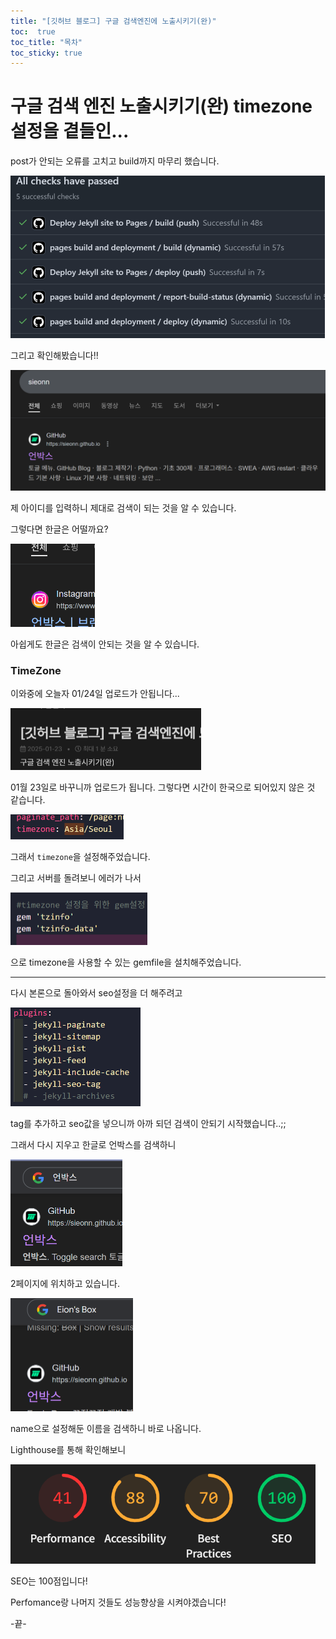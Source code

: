 ```yaml
---
title: "[깃허브 블로그] 구글 검색엔진에 노출시키기(완)"
toc:  true
toc_title: "목차"
toc_sticky: true
---
```


# 구글 검색 엔진 노출시키기(완) timezone 설정을 곁들인...

post가 안되는 오류를 고치고 build까지 마무리 했습니다.

<img src="/../images/2025-01-24-SEO성공/image-20250124015930329.png" alt="image-20250124015930329" style="zoom:50%;" />



그리고 확인해봤습니다!!



<img src="/../images/2025-01-24-SEO성공/image-20250124020223155.png" alt="image-20250124020223155" style="zoom:67%;" />



제 아이디를 입력하니 제대로 검색이 되는 것을 알 수 있습니다. 

그렇다면 한글은 어떨까요?



<img src="/../images/2025-01-24-SEO성공/image-20250124020323436.png" alt="image-20250124020323436" style="zoom:50%;" />

아쉽게도 한글은 검색이 안되는 것을 알 수 있습니다.



### TimeZone

이와중에 오늘자 01/24일 업로드가 안됩니다...

<img src="/../images/2025-01-23-seo2/image-20250124023756732.png" alt="image-20250124023756732" style="zoom:50%;" />

01월 23일로 바꾸니까 업로드가 됩니다. 그렇다면 시간이 한국으로 되어있지 않은 것 같습니다.

<img src="/../images/2025-01-24-seo2/image-20250124024230945.png" alt="image-20250124024230945" style="zoom:50%;" />

그래서 `timezone`을 설정해주었습니다.

그리고 서버를 돌려보니 에러가 나서

<img src="/../images/2025-01-24-seo2/image-20250124025656584.png" alt="image-20250124025656584" style="zoom:50%;" />

으로 timezone을 사용할 수 있는 gemfile을 설치해주었습니다.

---



다시 본론으로 돌아와서 seo설정을 더 해주려고

<img src="/../images/2025-01-24-seo2/image-20250124024549110.png" alt="image-20250124024549110" style="zoom:50%;" />

tag를 추가하고 seo값을 넣으니까 아까 되던 검색이 안되기 시작했습니다..;;



그래서 다시 지우고 한글로 언박스를 검색하니

<img src="/../images/2025-01-24-seo2/image-20250124030325340.png" alt="image-20250124030325340" style="zoom:50%;" />

2페이지에 위치하고 있습니다. 

<img src="/../images/2025-01-24-seo2/image-20250124030445117.png" alt="image-20250124030445117" style="zoom:50%;" />

name으로 설정해둔 이름을 검색하니 바로 나옵니다.



Lighthouse를 통해 확인해보니 

<img src="/../images/2025-01-24-seo2/image-20250124031215183.png" alt="image-20250124031215183" style="zoom:67%;" />

SEO는 100점입니다! 

Perfomance랑 나머지 것들도 성능향상을 시켜야겠습니다!

-끝-